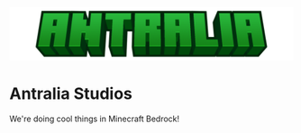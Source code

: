 ![Antralia](https://raw.githubusercontent.com/Antralia/.github/main/profile/images/logo.png)

# Antralia Studios
We're doing cool things in Minecraft Bedrock!
